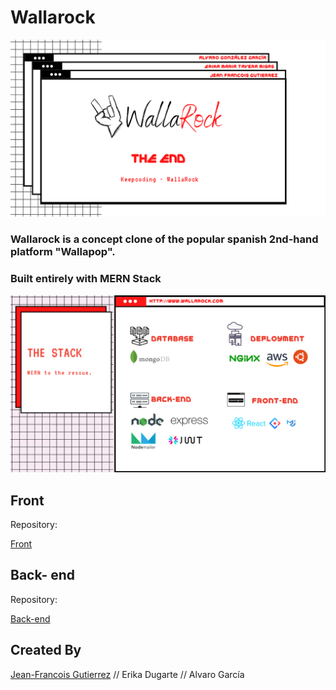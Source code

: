 # Wallarock

![MERN Skeleton](https://github.com/DrZuzzjen/WallaroRock/blob/main/12.png)

### Wallarock is a concept clone of the popular spanish 2nd-hand platform "Wallapop".

### Built entirely with MERN Stack

![MERN Skeleton](https://github.com/DrZuzzjen/WallaroRock/blob/main/8.png)

## Front
Repository:


[Front](https://github.com/DrZuzzjen/frontend-final)


## Back- end
Repository:


[Back-end](https://github.com/DrZuzzjen/Wallarock_backend_final)

## Created By
[Jean-Francois Gutierrez](https://www.linkedin.com/in/gutierrezfrancois/)  // 
Erika Dugarte  //
Alvaro García
